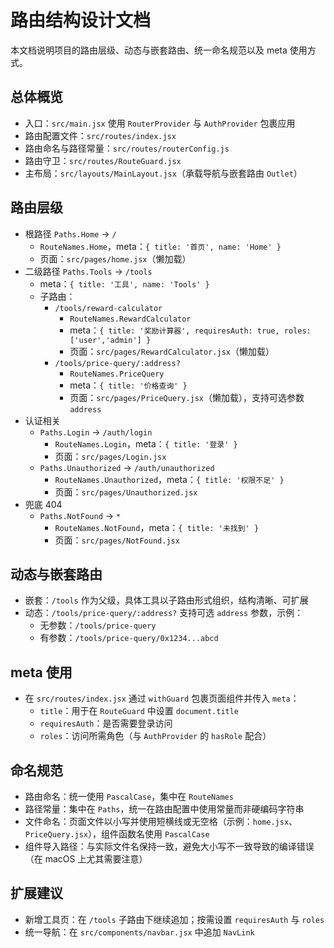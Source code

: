 # 路由结构设计文档

本文档说明项目的路由层级、动态与嵌套路由、统一命名规范以及 meta 使用方式。

## 总体概览
- 入口：`src/main.jsx` 使用 `RouterProvider` 与 `AuthProvider` 包裹应用
- 路由配置文件：`src/routes/index.jsx`
- 路由命名与路径常量：`src/routes/routerConfig.js`
- 路由守卫：`src/routes/RouteGuard.jsx`
- 主布局：`src/layouts/MainLayout.jsx`（承载导航与嵌套路由 `Outlet`）

## 路由层级
- 根路径 `Paths.Home` -> `/`
  - `RouteNames.Home`，meta：`{ title: '首页', name: 'Home' }`
  - 页面：`src/pages/home.jsx`（懒加载）
- 二级路径 `Paths.Tools` -> `/tools`
  - meta：`{ title: '工具', name: 'Tools' }`
  - 子路由：
    - `/tools/reward-calculator`
      - `RouteNames.RewardCalculator`
      - meta：`{ title: '奖励计算器', requiresAuth: true, roles: ['user','admin'] }`
      - 页面：`src/pages/RewardCalculator.jsx`（懒加载）
    - `/tools/price-query/:address?`
      - `RouteNames.PriceQuery`
      - meta：`{ title: '价格查询' }`
      - 页面：`src/pages/PriceQuery.jsx`（懒加载），支持可选参数 `address`
- 认证相关
  - `Paths.Login` -> `/auth/login`
    - `RouteNames.Login`，meta：`{ title: '登录' }`
    - 页面：`src/pages/Login.jsx`
  - `Paths.Unauthorized` -> `/auth/unauthorized`
    - `RouteNames.Unauthorized`，meta：`{ title: '权限不足' }`
    - 页面：`src/pages/Unauthorized.jsx`
- 兜底 404
  - `Paths.NotFound` -> `*`
    - `RouteNames.NotFound`，meta：`{ title: '未找到' }`
    - 页面：`src/pages/NotFound.jsx`

## 动态与嵌套路由
- 嵌套：`/tools` 作为父级，具体工具以子路由形式组织，结构清晰、可扩展
- 动态：`/tools/price-query/:address?` 支持可选 `address` 参数，示例：
  - 无参数：`/tools/price-query`
  - 有参数：`/tools/price-query/0x1234...abcd`

## meta 使用
- 在 `src/routes/index.jsx` 通过 `withGuard` 包裹页面组件并传入 `meta`：
  - `title`：用于在 `RouteGuard` 中设置 `document.title`
  - `requiresAuth`：是否需要登录访问
  - `roles`：访问所需角色（与 `AuthProvider` 的 `hasRole` 配合）

## 命名规范
- 路由命名：统一使用 `PascalCase`，集中在 `RouteNames`
- 路径常量：集中在 `Paths`，统一在路由配置中使用常量而非硬编码字符串
- 文件命名：页面文件以小写并使用短横线或无空格（示例：`home.jsx`、`PriceQuery.jsx`），组件函数名使用 `PascalCase`
- 组件导入路径：与实际文件名保持一致，避免大小写不一致导致的编译错误（在 macOS 上尤其需要注意）

## 扩展建议
- 新增工具页：在 `/tools` 子路由下继续追加；按需设置 `requiresAuth` 与 `roles`
- 统一导航：在 `src/components/navbar.jsx` 中追加 `NavLink`